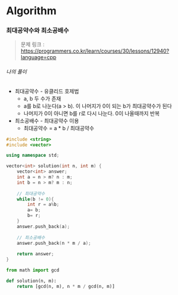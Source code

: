 # Algorithm

### 최대공약수와 최소공배수

> 문제 링크 : https://programmers.co.kr/learn/courses/30/lessons/12940?language=cpp



###### 나의 풀이

* 최대공약수 - 유클리드 호제법
  * a, b 두 수가 존재
  * a를 b로 나눈다(a > b). 이 나머지가 0이 되는 b가 최대공약수가 된다
  * 나머지가 0이 아니면 b를 r로 다시 나눈다. 0이 나올때까지 반복
* 최소공배수 - 최대공약수 이용
  * 최대공약수 = a * b / 최대공약수



```c++
#include <string>
#include <vector>

using namespace std;

vector<int> solution(int n, int m) {
    vector<int> answer;
    int a = n > m? n : m;
    int b = n > m? m : n;
    
    // 최대공약수
    while(b != 0){
        int r = a%b;
		a= b;
		b= r;
    }
    answer.push_back(a);
    
    // 최소공배수
    answer.push_back(n * m / a);
    
    return answer;
}
```



```python
from math import gcd

def solution(n, m):
    return [gcd(n, m), n * m / gcd(n, m)] 
```

